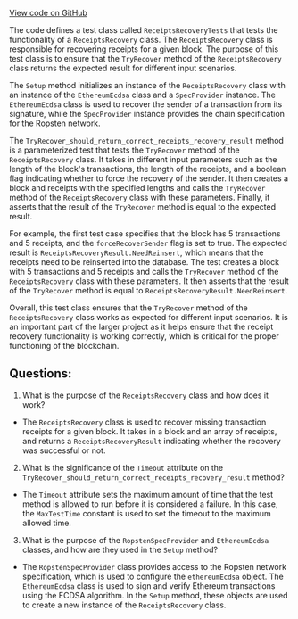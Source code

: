 [View code on GitHub](https://github.com/NethermindEth/nethermind/src/Nethermind/Nethermind.Blockchain.Test/Receipts/ReceiptsRecoveryTests.cs)

The code defines a test class called `ReceiptsRecoveryTests` that tests the functionality of a `ReceiptsRecovery` class. The `ReceiptsRecovery` class is responsible for recovering receipts for a given block. The purpose of this test class is to ensure that the `TryRecover` method of the `ReceiptsRecovery` class returns the expected result for different input scenarios.

The `Setup` method initializes an instance of the `ReceiptsRecovery` class with an instance of the `EthereumEcdsa` class and a `SpecProvider` instance. The `EthereumEcdsa` class is used to recover the sender of a transaction from its signature, while the `SpecProvider` instance provides the chain specification for the Ropsten network.

The `TryRecover_should_return_correct_receipts_recovery_result` method is a parameterized test that tests the `TryRecover` method of the `ReceiptsRecovery` class. It takes in different input parameters such as the length of the block's transactions, the length of the receipts, and a boolean flag indicating whether to force the recovery of the sender. It then creates a block and receipts with the specified lengths and calls the `TryRecover` method of the `ReceiptsRecovery` class with these parameters. Finally, it asserts that the result of the `TryRecover` method is equal to the expected result.

For example, the first test case specifies that the block has 5 transactions and 5 receipts, and the `forceRecoverSender` flag is set to true. The expected result is `ReceiptsRecoveryResult.NeedReinsert`, which means that the receipts need to be reinserted into the database. The test creates a block with 5 transactions and 5 receipts and calls the `TryRecover` method of the `ReceiptsRecovery` class with these parameters. It then asserts that the result of the `TryRecover` method is equal to `ReceiptsRecoveryResult.NeedReinsert`.

Overall, this test class ensures that the `TryRecover` method of the `ReceiptsRecovery` class works as expected for different input scenarios. It is an important part of the larger project as it helps ensure that the receipt recovery functionality is working correctly, which is critical for the proper functioning of the blockchain.
## Questions: 
 1. What is the purpose of the `ReceiptsRecovery` class and how does it work?
- The `ReceiptsRecovery` class is used to recover missing transaction receipts for a given block. It takes in a block and an array of receipts, and returns a `ReceiptsRecoveryResult` indicating whether the recovery was successful or not.

2. What is the significance of the `Timeout` attribute on the `TryRecover_should_return_correct_receipts_recovery_result` method?
- The `Timeout` attribute sets the maximum amount of time that the test method is allowed to run before it is considered a failure. In this case, the `MaxTestTime` constant is used to set the timeout to the maximum allowed time.

3. What is the purpose of the `RopstenSpecProvider` and `EthereumEcdsa` classes, and how are they used in the `Setup` method?
- The `RopstenSpecProvider` class provides access to the Ropsten network specification, which is used to configure the `ethereumEcdsa` object. The `EthereumEcdsa` class is used to sign and verify Ethereum transactions using the ECDSA algorithm. In the `Setup` method, these objects are used to create a new instance of the `ReceiptsRecovery` class.